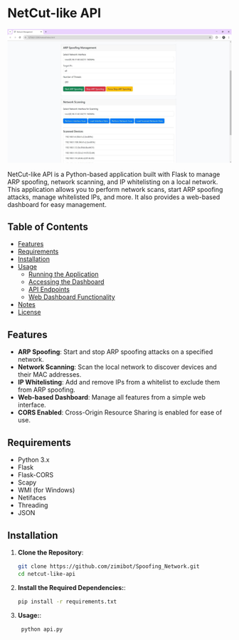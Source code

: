 # NetCut-like API
![Dashboard Screenshot](./screenshots/gambar.jpg)

NetCut-like API is a Python-based application built with Flask to manage ARP spoofing, network scanning, and IP whitelisting on a local network. This application allows you to perform network scans, start ARP spoofing attacks, manage whitelisted IPs, and more. It also provides a web-based dashboard for easy management.

## Table of Contents

- [Features](#features)
- [Requirements](#requirements)
- [Installation](#installation)
- [Usage](#usage)
  - [Running the Application](#running-the-application)
  - [Accessing the Dashboard](#accessing-the-dashboard)
  - [API Endpoints](#api-endpoints)
  - [Web Dashboard Functionality](#web-dashboard-functionality)
- [Notes](#notes)
- [License](#license)

## Features

- **ARP Spoofing**: Start and stop ARP spoofing attacks on a specified network.
- **Network Scanning**: Scan the local network to discover devices and their MAC addresses.
- **IP Whitelisting**: Add and remove IPs from a whitelist to exclude them from ARP spoofing.
- **Web-based Dashboard**: Manage all features from a simple web interface.
- **CORS Enabled**: Cross-Origin Resource Sharing is enabled for ease of use.

## Requirements

- Python 3.x
- Flask
- Flask-CORS
- Scapy
- WMI (for Windows)
- Netifaces
- Threading
- JSON

## Installation

1. **Clone the Repository**:
   ```bash
   git clone https://github.com/zimibot/Spoofing_Network.git
   cd netcut-like-api
   
2. **Install the Required Dependencies:**:
   ```bash
   pip install -r requirements.txt
   
3. **Usage:**:
   ```bash
    python api.py
   